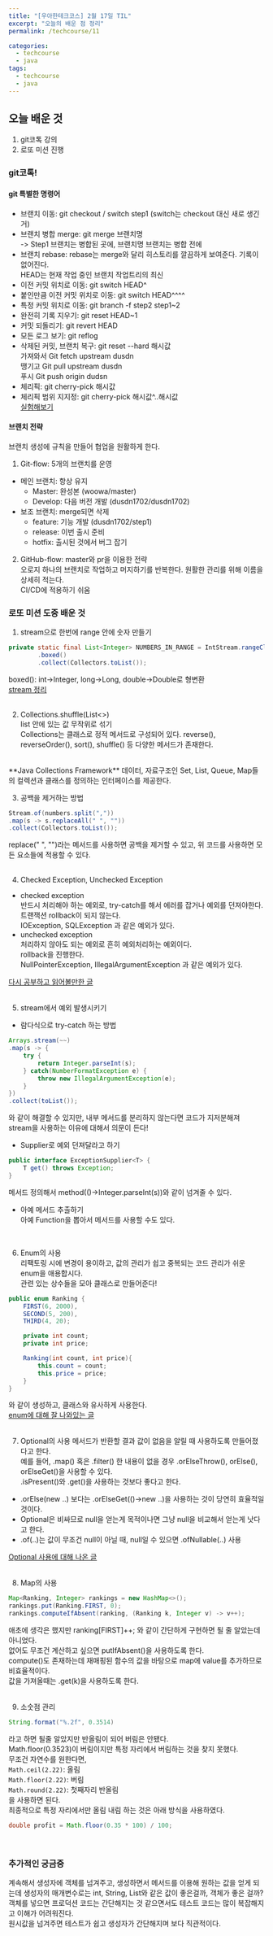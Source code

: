 ```yaml
---
title: "[우아한테크코스] 2월 17일 TIL"
excerpt: "오늘의 배운 점 정리"
permalink: /techcourse/11

categories:
  - techcourse
  - java
tags:
  - techcourse
  - java
---
```

## 오늘 배운 것
1. git코톡 강의
2. 로또 미션 진행

### git코톡!
#### git 특별한 명령어  
- 브랜치 이동: git checkout / switch step1 (switch는 checkout 대신 새로 생긴거)  
- 브랜치 병합 merge: git merge 브랜치명   
-> Step1 브랜치는 병합된 곳에, 브랜치명 브랜치는 병합 전에  
- 브랜치 rebase: rebase는 merge와 달리 히스토리를 깔끔하게 보여준다. 기록이 없어진다.  
HEAD는 현재 작업 중인 브랜치 작업트리의 최신  
- 이전 커밋 위치로 이동: git switch HEAD^  
- 붙인만큼 이전 커밋 위치로 이동: git switch HEAD^^^^  
- 특정 커밋 위치로 이동: git branch -f step2 step1~2  
- 완전히 기록 지우기: git reset HEAD~1  
- 커밋 되돌리기: git revert HEAD  
- 모든 로그 보기: git reflog  
- 삭제된 커밋, 브랜치 복구: git reset --hard 해시값  
가져와서 Git fetch upstream dusdn  
땡기고 Git pull upstream dusdn  
푸시 Git push origin dudsn  
- 체리픽: git cherry-pick 해시값  
- 체리픽 범위 지지정: git cherry-pick 해시값^..해시값  
[실험해보기](learningitbranching.js.org)  

#### 브랜치 전략
브랜치 생성에 규칙을 만들어 협업을 원활하게 한다.  
1. Git-flow: 5개의 브랜치를 운영  
- 메인 브랜치: 항상 유지  
    - Master: 완성본 (woowa/master)  
    - Develop: 다음 버전 개발 (dusdn1702/dusdn1702)  
- 보조 브랜치: merge되면 삭제   
    - feature: 기능 개발 (dusdn1702/step1)  
    - release: 이번 출시 준비  
    - hotfix: 출시된 것에서 버그 잡기  
2. GitHub-flow: master와 pr을 이용한 전략  
오로지 하나의 브랜치로 작업하고 머지하기를 반복한다. 원활한 관리를 위해 이름을 상세히 적는다.  
CI/CD에 적용하기 쉬움  

### 로또 미션 도중 배운 것  
1. stream으로 한번에 range 안에 숫자 만들기  

```java
private static final List<Integer> NUMBERS_IN_RANGE = IntStream.rangeClosed(1, 45)
        .boxed()
        .collect(Collectors.toList());
```  
boxed(): int->Integer, long->Long, double->Double로 형변환  
[stream 정리](https://ict-nroo.tistory.com/43)  
<br>

2. Collections.shuffle(List<>)  
list 안에 있는 값 무작위로 섞기  
Collections는 클래스로 정적 메서드로 구성되어 있다. 
reverse(), reverseOrder(), sort(), shuffle() 등 다양한 메서드가 존재한다.  
<br>
**Java Collections Framework**  
데이터, 자료구조인 Set, List, Queue, Map들의 컬렉션과 클래스를 정의하는 인터페이스를 제공한다.  
<br>

3. 공백을 제거하는 방법  

```java
Stream.of(numbers.split(","))
.map(s -> s.replaceAll(" ", ""))
.collect(Collectors.toList());
```  
replace(" ", "")라는 메서드를 사용하면 공백을 제거할 수 있고, 위 코드를 사용하면 모든 요소들에 적용할 수 있다.  
<br>

4. Checked Exception, Unchecked Exception  
- checked exception  
반드시 처리해야 하는 예외로, try-catch를 해서 에러를 잡거나 예외를 던져야한다.  
트랜잭션 rollback이 되지 않는다.  
IOException, SQLException 과 같은 예외가 있다.  
- unchecked exception  
처리하지 않아도 되는 예외로 흔히 예외처리하는 예외이다.  
rollback을 진행한다.  
NullPointerException, IllegalArgumentException 과 같은 예외가 있다.  

[다시 공부하고 읽어볼만한 글](https://cheese10yun.github.io/checked-exception/#null)  
<br>

5. stream에서 예외 발생시키기  
- 람다식으로 try-catch 하는 방법  
```java
Arrays.stream(~~)
.map(s -> {
    try {
        return Integer.parseInt(s);
    } catch(NumberFormatException e) {
        throw new IllegalArgumentException(e);
    }
})
.collect(toList());
```  
와 같이 해결할 수 있지만, 내부 메서드를 분리하지 않는다면 코드가 지저분해져 stream을 사용하는 이유에 대해서 의문이 든다!   
- Supplier로 예외 던져달라고 하기  
```java
public interface ExceptionSupplier<T> {
    T get() throws Exception;
}
```  
메서드 정의해서 method(()->Integer.parseInt(s))와 같이 넘겨줄 수 있다.  
- 아예 메서드 추출하기  
아예 Function을 뽑아서 메서드를 사용할 수도 있다.  
<br>

6. Enum의 사용   
리팩토링 시에 변경이 용이하고, 값의 관리가 쉽고 중복되는 코드 관리가 쉬운 enum을 애용합시다.  
관련 있는 상수들을 모아 클래스로 만들어준다!  

```java
public enum Ranking {
    FIRST(6, 2000), 
    SECOND(5, 200), 
    THIRD(4, 20);

    private int count;
    private int price;

    Ranking(int count, int price){
        this.count = count;
        this.price = price;
    }
}
```  
와 같이 생성하고, 클래스와 유사하게 사용한다.  
[enum에 대해 잘 나와있는 글](https://woowabros.github.io/tools/2017/07/10/java-enum-uses.html)  
<br>

7. Optional의 사용
메서드가 반환할 결과 값이 없음을 알릴 때 사용하도록 만들어졌다고 한다.  
예를 들어, .map() 혹은 .filter() 한 내용이 없을 경우 .orElseThrow(), orElse(), orElseGet()을 사용할 수 있다.  
.isPresent()와 .get()을 사용하는 것보다 좋다고 한다.  
+ .orElse(new ..) 보다는 .orElseGet(()->new ..)을 사용하는 것이 당연히 효율적일 것이다.  
+ Optional은 비싸므로 null을 얻는게 목적이나면 그냥 null을 비교해서 얻는게 낫다고 한다.  
+ .of(..)는 값이 무조건 null이 아닐 때, null일 수 있으면 .ofNullable(..) 사용  

[Optional 사용에 대해 나온 글](http://homoefficio.github.io/2019/10/03/Java-Optional-%EB%B0%94%EB%A5%B4%EA%B2%8C-%EC%93%B0%EA%B8%B0/)  
<br>

8. Map의 사용

```java
Map<Ranking, Integer> rankings = new HashMap<>();
rankings.put(Ranking.FIRST, 0);
rankings.computeIfAbsent(ranking, (Ranking k, Integer v) -> v++);
```  
애초에 생각은 했지만 ranking[FIRST]++; 와 같이 간단하게 구현하면 될 줄 알았는데 아니었다.  
없어도 무조건 계산하고 싶으면 putIfAbsent()을 사용하도록 한다.  
compute()도 존재하는데 재매핑된 함수의 값을 바탕으로 map에 value를 추가하므로 비효율적이다.  
값을 가져올때는 .get(k)을 사용하도록 한다.  
<br>

9. 소숫점 관리  
```java
String.format("%.2f", 0.3514)
```  
라고 하면 될줄 알았지만 반올림이 되어 버림은 안됐다.  
Math.floor(0.3523)이 버림이지만 특정 자리에서 버림하는 것을 찾지 못했다.  
무조건 자연수를 원한다면,  
    `Math.ceil(2.22)`: 올림  
    `Math.floor(2.22)`: 버림  
    `Math.round(2.22)`: 첫째자리 반올림  
을 사용하면 된다.  
최종적으로 특정 자리에서만 올림 내림 하는 것은 아래 방식을 사용하였다.  
```java 
double profit = Math.floor(0.35 * 100) / 100;
```  
<br>

### 추가적인 궁금중  
계속해서 생성자에 객체를 넘겨주고, 생성하면서 메서드를 이용해 원하는 값을 얻게 되는데 생성자의 매개변수로는 int, String, List와 같은 값이 좋은걸까, 객체가 좋은 걸까?  
객체를 넣으면 프로덕션 코드는 간단해지는 것 같으면서도 테스트 코드는 많이 복잡해지고 이해가 어려워진다.  
원시값을 넘겨주면 테스트가 쉽고 생성자가 간단해지며 보다 직관적이다.  
